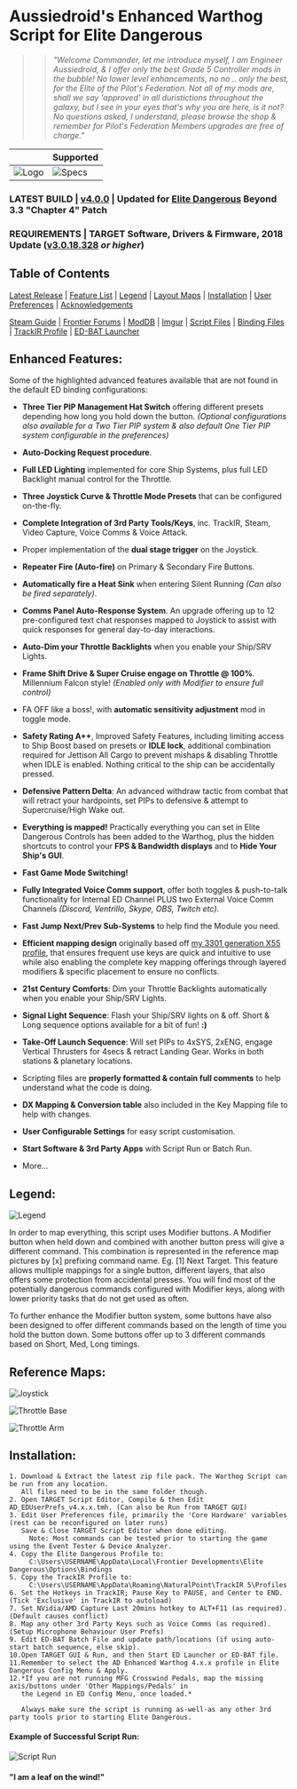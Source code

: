 # Aussiedroid's Enhanced Warthog Script for Elite Dangerous

>> _"Welcome Commander, let me introduce myself, I am Engineer Aussiedroid, & I offer only the best Grade 5 Controller mods in the bubble! No lower level enhancements, no no .. only the best, for the Elite of the Pilot's Federation. Not all of my mods are, shall we say 'approved' in all duristictions throughout the galaxy, but I see in your eyes that's why you are here, is it not? No questions asked, I understand, please browse the shop & remember for Pilot's Federation Members upgrades are free of charge."_


` ` | Supported
------------ | -------------
![Logo](https://github.com/Aussiedroid/AD-EDWarthogEnhancedScript/blob/master/Maps/folder-small.jpg) | ![Specs](https://github.com/Aussiedroid/AD-EDWarthogEnhancedScript/blob/master/Maps/Supported.png)


### LATEST BUILD | [v4.0.0](https://github.com/Aussiedroid/AD-EDWarthogEnhancedScript/releases/releases/latest) | Updated for [Elite Dangerous](https://www.elitedangerous.com/) Beyond 3.3 "Chapter 4" Patch ###

### REQUIREMENTS | TARGET Software, Drivers & Firmware, 2018 Update ([v3.0.18.328](https://support.thrustmaster.com/en/product/hotaswarthog-en/) _or higher_) ###

## ##

## Table of Contents ##

[Latest Release](https://github.com/Aussiedroid/AD-EDWarthogEnhancedScript/releases/latest) | [Feature List](https://github.com/Aussiedroid/AD-EDWarthogEnhancedScript/blob/beta/Readme.md#enhanced-features) | [Legend](https://github.com/Aussiedroid/AD-EDWarthogEnhancedScript#legend "Legend Table") | [Layout Maps](https://github.com/Aussiedroid/AD-EDWarthogEnhancedScript/tree/master/Maps "Reference Maps") | [Installation](https://github.com/Aussiedroid/AD-EDWarthogEnhancedScript#installation "Installation Guide") | [User Preferences](https://github.com/Aussiedroid/AD-EDWarthogEnhancedScript/tree/master/Warthog%20Script#user-preferences--table-of-contents "User Preferences Guide") | [Acknowledgements](https://github.com/Aussiedroid/AD-EDWarthogEnhancedScript/tree/master/Warthog%20Script#script-acknowledgements "Acknowledgements")

[Steam Guide](https://steamcommunity.com/sharedfiles/filedetails/?id=769637037 "Steam Comprehensive Guide") | [Frontier Forums](https://forums.frontier.co.uk/showthread.php/293027-Aussiedroid-s-Enhanced-Thrustmaster-Warthog-Script "Official Frontier Forums Thread") | [ModDB](https://www.moddb.com/games/elite-dangerous/downloads/aussiedroids-enhanced-warthog-script "ModDB.com") | [Imgur](https://aussiedroid.imgur.com/) | [Script Files](https://github.com/Aussiedroid/AD-EDWarthogEnhancedScript/tree/master/Warthog%20Script "Warthog Script Files") | [Binding Files](https://github.com/Aussiedroid/AD-EDWarthogEnhancedScript/tree/master/ED%20Bindings "ED Bindings Files") | [TrackIR Profile](https://github.com/Aussiedroid/AD-EDWarthogEnhancedScript/tree/master/TrackIR "TrackIR Settings") | [ED-BAT Launcher](https://github.com/Aussiedroid/AD-EDWarthogEnhancedScript/tree/master/ED%20Startup%20Batch%20Script "ED-BAT Launcher")

## ##

## Enhanced Features: ##

Some of the highlighted advanced features available that are not found in the default ED binding configurations:

 - __Three Tier PIP Management Hat Switch__ offering different presets depending how long you hold down the button. _(Optional configurations also available for a Two Tier PIP system & also default One Tier PIP system configurable in the preferences)_
    
- __Auto-Docking Request procedure__.
    
- __Full LED Lighting__ implemented for core Ship Systems, plus full LED Backlight manual control for the Throttle.
    
- __Three Joystick Curve & Throttle Mode Presets__ that can be configured on-the-fly.
    
- __Complete Integration of 3rd Party Tools/Keys__, inc. TrackIR, Steam, Video Capture, Voice Comms & Voice Attack.
    
- Proper implementation of the __dual stage trigger__ on the Joystick.
    
- __Repeater Fire (Auto-fire)__ on Primary & Secondary Fire Buttons.
    
- __Automatically fire a Heat Sink__ when entering Silent Running _(Can also be fired separately)_.
    
- __Comms Panel Auto-Response System__. An upgrade offering up to 12 pre-configured text chat responses mapped to Joystick to assist with quick responses for general day-to-day interactions.
    
- __Auto-Dim your Throttle Backlights__ when you enable your Ship/SRV Lights.
    
- __Frame Shift Drive & Super Cruise engage on Throttle @ 100%__. Millennium Falcon style! _(Enabled only with Modifier to ensure full control)_
    
- FA OFF like a boss!, with __automatic sensitivity adjustment__ mod in toggle mode.
    
- __Safety Rating A++__, Improved Safety Features, including limiting access to Ship Boost based on presets or __IDLE lock__, additional combination required for Jettison All Cargo to prevent mishaps & disabling Throttle when IDLE is enabled. Nothing critical to the ship can be accidentally pressed.
    
- __Defensive Pattern Delta__: An advanced withdraw tactic from combat that will retract your hardpoints, set PIPs to defensive & attempt to Supercruise/High Wake out.
    
- __Everything is mapped!__ Practically everything you can set in Elite Dangerous Controls has been added to the Warthog, plus the hidden shortcuts to control your __FPS & Bandwidth displays__ and to __Hide Your Ship's GUI__.
    
- __Fast Game Mode Switching!__
    
- __Fully Integrated Voice Comm support__, offer both toggles & push-to-talk functionality for Internal ED Channel PLUS two External Voice Comm Channels _(Discord, Ventrillo, Skype, OBS, Twitch etc)_.
    
- __Fast Jump Next/Prev Sub-Systems__ to help find the Module you need.
    
- __Efficient mapping design__ originally based off [my 3301 generation X55 profile](https://steamcommunity.com/sharedfiles/filedetails/?id=456122613), that ensures frequent use keys are quick and intuitive to use while also enabling the complete key mapping offerings through layered modifiers & specific placement to ensure no conflicts.
    
- __21st Century Comforts__: Dim your Throttle Backlights automatically when you enable your Ship/SRV Lights.
    
- __Signal Light Sequence__: Flash your Ship/SRV lights on & off. Short & Long sequence options available for a bit of fun! __:)__
    
- __Take-Off Launch Sequence__: Will set PIPs to 4xSYS, 2xENG, engage Vertical Thrusters for 4secs & retract Landing Gear. Works in both stations & planetary locations.
    
- Scripting files are __properly formatted & contain full comments__ to help understand what the code is doing.
    
- __DX Mapping & Conversion table__ also included in the Key Mapping file to help with changes.
    
- __User Configurable Settings__ for easy script customisation.
    
- __Start Software & 3rd Party Apps__ with Script Run or Batch Run.

- More...

## ##

## Legend: ##

![Legend](https://github.com/Aussiedroid/AD-ED-EnhancedWarthogScript/blob/master/Maps/Legend.jpg)

In order to map everything, this script uses Modifier buttons. A Modifier button when held down and combined with another button press will give a different command. This combination is represented in the reference map pictures by [x] prefixing command name. Eg. [1] Next Target. This feature allows multiple mappings for a single button, different layers, that also offers some protection from accidental presses. You will find most of the potentially dangerous commands configured with Modifier keys, along with lower priority tasks that do not get used as often.

To further enhance the Modifier button system, some buttons have also been designed to offer different commands based on the length of time you hold the button down. Some buttons offer up to 3 different commands based on Short, Med, Long timings.

## ##

## Reference Maps: ##

![Joystick](https://steamuserimages-a.akamaihd.net/ugc/980002135582649779/9C9D3449426CD4FF2085B6AB95ECE0BF5EB8EDDE/ "Joystick")

![Throttle Base](https://steamuserimages-a.akamaihd.net/ugc/980002135582653970/604A396AD537FADA0CF4D5CF68CD1064A94A3765/ "Throttle Base")

![Throttle Arm](https://steamuserimages-a.akamaihd.net/ugc/980002135582654810/130BAA7CD975EB055437884C303A59CA157DE689/ "Throttle Arm")


## ##

## Installation: ##

    1. Download & Extract the latest zip file pack. The Warthog Script can be run from any location. 
       All files need to be in the same folder though.
    2. Open TARGET Script Editor, Compile & then Edit AD_EDUserPrefs_v4.x.x.tmh. (Can also be Run from TARGET GUI)
    3. Edit User Preferences file, primarily the 'Core Hardware' variables (rest can be reconfigured on later runs)
       Save & Close TARGET Script Editor when done editing.
         Note: Most commands can be tested prior to starting the game using the Event Tester & Device Analyzer.
    4. Copy the Elite Dangerous Profile to:
         C:\Users\USERNAME\AppData\Local\Frontier Developments\Elite Dangerous\Options\Bindings
    5. Copy the TrackIR Profile to:
         C:\Users\USERNAME\AppData\Roaming\NaturalPoint\TrackIR 5\Profiles
    6. Set the Hotkeys in TrackIR; Pause Key to PAUSE, and Center to END. (Tick 'Exclusive' in TrackIR to autoload) 
    7. Set NVidia/AMD Capture Last 20mins hotkey to ALT+F11 (as required). (Default causes conflict)
    8. Map any other 3rd Party Keys such as Voice Comms (as required). (Setup Microphone Behaviour User Prefs)
    9. Edit ED-BAT Batch File and update path/locations (if using auto-start batch sequence, else skip).
    10.Open TARGET GUI & Run, and then Start ED Launcher or ED-BAT file.
    11.Remember to select the AD Enhanced Warthog 4.x.x profile in Elite Dangerous Config Menu & Apply.
    12.*If you are not running MFG Crosswind Pedals, map the missing axis/buttons under 'Other Mappings/Pedals' in
       the Legend in ED Config Menu, once loaded.*
    
       Always make sure the script is running as-well-as any other 3rd party tools prior to starting Elite Dangerous.


#### Example of Successful Script Run: ####
![Script Run](https://github.com/Aussiedroid/AD-EDWarthogEnhancedScript/blob/master/Maps/Script-Startup-Success-Readout.jpg "Success Readout")

 #### "I am a leaf on the wind!" ####

